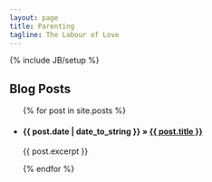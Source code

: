 ```yaml
---
layout: page
title: Parenting
tagline: The Labour of Love
---
```

{% include JB/setup %}



## Blog Posts

<ul class="posts">
  {% for post in site.posts %}
    <li><h4><span>{{ post.date | date_to_string }}</span> &raquo; <a href="{{ BASE_PATH }}{{ post.url }}">{{ post.title }}</a></h4></li>
{{ post.excerpt }}	

  {% endfor %}
</ul>




